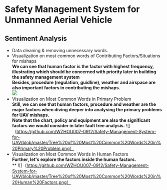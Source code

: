 # Safety Management System for Unmanned Aerial Vehicle
## Sentiment Analysis
- Data cleaning & removing unnecessary words.    
- Visualization on most common words of Contributing Factors/Situations for mishaps    
**We can see that human factor is the factor with highest frequency, illustrating which should be concerned with priority later in building the safety management system**   
**Besides, procedure (regulation, guidline), weather and airspace are also important factors in contributing the mishaps.**  
![](https://github.com/WZHOU007-0912/Safety-Management-System-for-UAV/blob/master/Tree%20of%20Most%20Common%20Cause.png)
- Visualization on Most Common Words in Primary Problem  
**Still, we can see that human factors, procedure and weather are the major factors when diving deeper into analysing the primary problems for UAV mishaps.**   
**Note that the chart, policy and equipment are also the significant factors we would consider in later fault tree analysis.**
![]（https://github.com/WZHOU007-0912/Safety-Management-System-for-UAV/blob/master/Tree%20of%20Most%20Common%20Words%20in%20Primary%20Problem.png）
- Visualization on Most Common Words in Human Factors  
**Further, let's explore the factors inside the human factors.**     
**
![]（https://github.com/WZHOU007-0912/Safety-Management-System-for-UAV/blob/master/Tree%20of%20Most%20Common%20Words%20in%20Human%20Factors.png）
